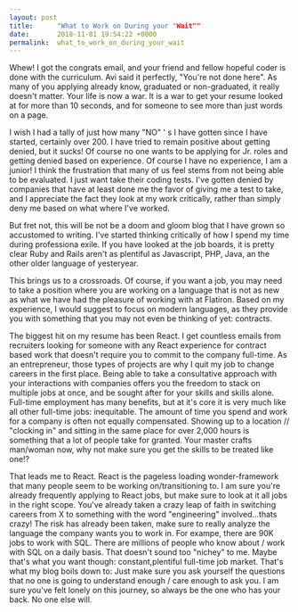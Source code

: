 ```yaml
---
layout: post
title:      "What to Work on During your "Wait""
date:       2018-11-01 19:54:22 +0000
permalink:  what_to_work_on_during_your_wait
---
```



Whew! I got the congrats email, and your friend and fellow hopeful coder is done with the curriculum. Avi said it perfectly, "You're not done here". As many of you applying already know, graduated or non-graduated, it really doesn't matter. Your life is now a war. It is a war to get your resume looked at for more than 10 seconds, and for someone to see more than just words on a page. 

I wish I had a tally of just how many "NO" ' s I have gotten since I have started, certainly over 200. I have tried to remain positive about getting denied, but it sucks! Of course no one wants to be applying for Jr. roles and getting denied based on experience. Of course I have no experience, I am a junior! I think the frustration that many of us feel stems from not being able to be evaluated. I just want take their coding tests. I've gotten denied by companies that have at least done me the favor of giving me a test to take, and I appreciate the fact they look at my work critically, rather than simply deny me based on what where I've worked. 

But fret not, this will be not be a doom and gloom blog that I have grown so accustomed to writing. I've started thinking critically of how I spend my time during professiona exile. If you have looked at the job boards, it is pretty clear Ruby and Rails aren't as plentiful as Javascript, PHP, Java, an the other older language of yesteryear. 

This brings us to a crossroads. Of course, if you want a job, you may need to take a position where you are working on a language that is not as new as  what we have had the pleasure of working with at Flatiron. Based on my experience, I would suggest to focus on modern languages, as they provide you with something that you may not even be thinking of yet: contracts. 

The biggest hit on my resume has been React. I get countless emails from recruiters looking for someone with any React experience for contract based work that doesn't require you to commit to the company full-time. As an entrepreneur, those types of projects are why I quit my job to change careers in the first place. Being able to take a consultative approach with your interactions with companies offers you the freedom to stack on multiple jobs at once, and be sought after for your skills and skills alone. Full-time employment has many benefits, but at it's core it is very much like all other full-time jobs: inequitable. The amount of time you spend and work for a company is often not equally compensated. Showing up to a location // "clocking in" and sitting in the same place for over 2,000 hours is something that a lot of people take for granted. Your master crafts man/woman now, why not make sure you get the skills to be treated like one!?

That leads me to React. React is the pageless loading wonder-framework that many people seem to be working on/transitioning to. I am sure you're already frequently applying to React jobs, but make sure to look at it all jobs in the right scope. You've already taken a crazy leap of faith in switching careers from X to something with the word "engineering" involved...thats crazy! The risk has already been taken, make sure to really analyze the language the company wants you to work in. For exampe, there are 90K jobs to work with SQL. There are millions of people who know about / work with SQL on a daily basis. That doesn't sound too "nichey" to me. Maybe that's what you want though: constant,plentiful full-time job market. That's what my blog boils down to: Just make sure you ask yourself the questions that no one is going to understand enough / care enough to ask you. I am sure you've felt lonely on this journey, so always be the one who has your back. No one else will. 


